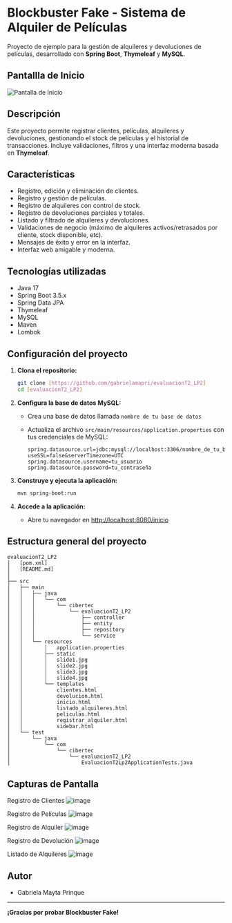 # Blockbuster Fake - Sistema de Alquiler de Películas

Proyecto de ejemplo para la gestión de alquileres y devoluciones de películas, desarrollado con **Spring Boot**, **Thymeleaf** y **MySQL**.



## Pantallla de Inicio

![Pantalla de Inicio](https://github.com/user-attachments/assets/5e17add5-96da-4db4-ae10-7c33c3f07e44)

## Descripción

Este proyecto permite registrar clientes, películas, alquileres y devoluciones, gestionando el stock de películas y el historial de transacciones. Incluye validaciones, filtros y una interfaz moderna basada en **Thymeleaf**.

## Características

- Registro, edición y eliminación de clientes.
- Registro y gestión de películas.
- Registro de alquileres con control de stock.
- Registro de devoluciones parciales y totales.
- Listado y filtrado de alquileres y devoluciones.
- Validaciones de negocio (máximo de alquileres activos/retrasados por cliente, stock disponible, etc).
- Mensajes de éxito y error en la interfaz.
- Interfaz web amigable y moderna.

## Tecnologías utilizadas

- Java 17
- Spring Boot 3.5.x
- Spring Data JPA
- Thymeleaf
- MySQL
- Maven
- Lombok

## Configuración del proyecto

1. **Clona el repositorio:**
   ```bash
   git clone [https://github.com/gabrielamapri/evaluacionT2_LP2]
   cd [evaluacionT2_LP2]
   ```

2. **Configura la base de datos MySQL:**
   - Crea una base de datos llamada `nombre de tu base de datos`

   - Actualiza el archivo `src/main/resources/application.properties` con tus credenciales de MySQL:
     ```
     spring.datasource.url=jdbc:mysql://localhost:3306/nombre_de_tu_base_de_datos?useSSL=false&serverTimezone=UTC
     spring.datasource.username=tu_usuario
     spring.datasource.password=tu_contraseña
     ```

3. **Construye y ejecuta la aplicación:**
   ```bash
   mvn spring-boot:run
   ```

4. **Accede a la aplicación:**
   - Abre tu navegador en [http://localhost:8080/inicio](http://localhost:8080/inicio)

## Estructura general del proyecto

```text
evaluacionT2_LP2
│   [pom.xml]
│   [README.md]
│
├── src
│   ├── main
│   │   ├── java
│   │   │   └── com
│   │   │       └── cibertec
│   │   │           └── evaluacionT2_LP2
│   │   │               ├── controller
│   │   │               ├── entity
│   │   │               ├── repository
│   │   │               └── service
│   │   └── resources
│   │       │   application.properties
│   │       ├── static
│   │       │   slide1.jpg
│   │       │   slide2.jpg
│   │       │   slide3.jpg
│   │       │   slide4.jpg
│   │       └── templates
│   │           clientes.html
│   │           devolucion.html
│   │           inicio.html
│   │           listado_alquileres.html
│   │           peliculas.html
│   │           registrar_alquiler.html
│   │           sidebar.html
│   └── test
│       └── java
│           └── com
│               └── cibertec
│                   └── evaluacionT2_LP2
│                       EvaluacionT2Lp2ApplicationTests.java
```
## Capturas de Pantalla

   Registro de Clientes
   ![image](https://github.com/user-attachments/assets/613e088a-8e32-4e23-9768-c3082c9723db)

   Registro de Películas
   ![image](https://github.com/user-attachments/assets/7f53c891-7694-49a6-8ee5-2808346ce6c3)

   Registro de Alquiler
   ![image](https://github.com/user-attachments/assets/9b07e8b7-7994-421b-9d14-c662768b3845)

   Registro de Devolución
   ![image](https://github.com/user-attachments/assets/978931b7-ba19-4b10-babc-bacc4cac2f49)

   Listado de Alquileres
   ![image](https://github.com/user-attachments/assets/3ad964b2-2bf0-4d58-ae10-afc3f30b3d10)


## Autor

- Gabriela Mayta Prinque

---

**¡Gracias por probar Blockbuster Fake!**
